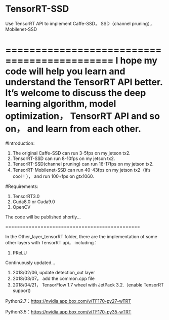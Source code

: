 # TensorRT-SSD
Use TensorRT API to implement Caffe-SSD， SSD（channel pruning）， Mobilenet-SSD

============================================
I hope my code will help you learn and understand the TensorRT API better. It’s welcome to discuss the deep learning algorithm, model optimization， TensorRT API and so on， and learn from each other.
==============================================================================

#Introduction:

1. The original Caffe-SSD can run 3-5fps on my jetson tx2.
2. TensorRT-SSD can run 8-10fps on my jetson tx2.
3. TensorRT-SSD(channel pruning) can run 16-17fps on my jetson tx2.
4. TensorRT-Mobilenet-SSD can run 40-43fps on my jetson tx2（it‘s cool！）， and run 100+fps on gtx1060.

#Requirements:

1. TensorRT3.0
2. Cuda8.0 or Cuda9.0
3. OpenCV


The code will be published shortly...

==============================================

In the Other_layer_tensorRT folder, there are the implementation of some other layers with TensorRT api， including：

1. PReLU

Continuously updated...

1. 2018/02/06, update detection_out layer
2. 2018/03/07， add the common.cpp file
3. 2018/04/21， TensorFlow 1.7 wheel with JetPack 3.2.（enable TensorRT support)

Python2.7：https://nvidia.app.box.com/v/TF170-py27-wTRT

Python3.5：https://nvidia.app.box.com/v/TF170-py35-wTRT
